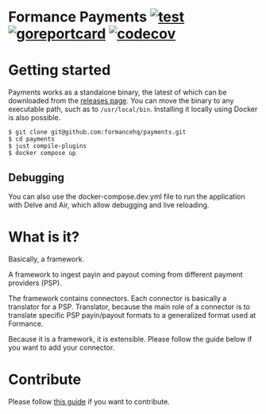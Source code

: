 # Formance Payments [![test](https://github.com/formancehq/payments/actions/workflows/main.yml/badge.svg)](https://github.com/formancehq/payments/actions/workflows/main.yml) [![goreportcard](https://goreportcard.com/badge/github.com/formancehq/payments)](https://goreportcard.com/report/github.com/formancehq/payments) [![codecov](https://codecov.io/github/formancehq/payments/graph/badge.svg?token=SrhCCbrtnV)](https://codecov.io/github/formancehq/payments)

# Getting started

Payments works as a standalone binary, the latest of which can be downloaded from the [releases page](https://github.com/formancehq/payments/releases). You can move the binary to any executable path, such as to `/usr/local/bin`. Installing it locally using Docker is also possible.

```SHELL
$ git clone git@github.com:formancehq/payments.git
$ cd payments
$ just compile-plugins
$ docker compose up
```

## Debugging
You can also use the docker-compose.dev.yml file to run the application with Delve and Air, which allow debugging and 
live reloading.

# What is it?

Basically, a framework.

A framework to ingest payin and payout coming from different payment providers (PSP).

The framework contains connectors. Each connector is basically a translator for a PSP.
Translator, because the main role of a connector is to translate specific PSP payin/payout formats to a generalized format used at Formance.

Because it is a framework, it is extensible. Please follow the guide below if you want to add your connector.

# Contribute

Please follow [this guide](./CONTRIBUTING.md) if you want to contribute.
